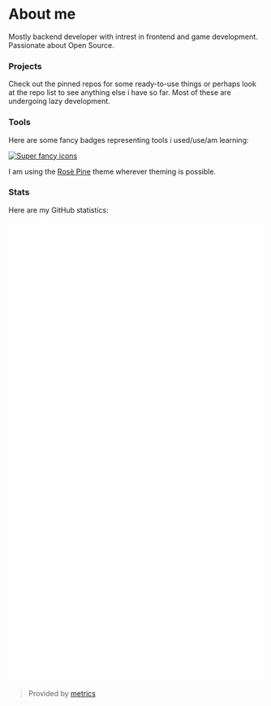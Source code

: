 # About me

Mostly backend developer with intrest in frontend and game development. Passionate about Open Source.

### Projects

Check out the pinned repos for some ready-to-use things or perhaps look at the repo list to see anything else i have so far.
Most of these are undergoing lazy development.

### Tools

Here are some fancy badges representing tools i used/use/am learning:

[![Super fancy icons](https://skillicons.dev/icons?i=discord,fastapi,git,github,godot,js,linux,md,mysql,nodejs,py,rust,sqlite,stackoverflow,svelte,vscode&perline=8)](https://skillicons.dev)

I am using the [Rosè Pine](https://github.com/rose-pine/) theme wherever theming is possible.

### Stats

Here are my GitHub statistics:

![Metrics](/github-metrics.svg)

> Provided by [metrics](https://github.com/lowlighter/metrics)
